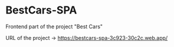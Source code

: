# BestCars-SPA
Frontend part of the project "Best Cars"

URL of the project -> https://bestcars-spa-3c923-30c2c.web.app/

